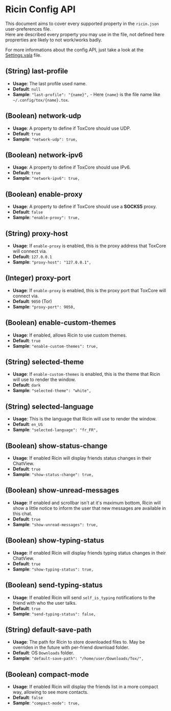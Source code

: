 # Ricin Config API
This document aims to cover every supported property in the `ricin.json` user-preferences file.  
Here are described every property you may use in the file, not defined here proprerties are likely
to not work/works badly.

For more informations about the config API, just take a look at the [Settings.vala](../src/Settings.vala) file.

## (String) last-profile
* **Usage**: The last profile used name.
* **Default**: `null`
* **Sample**: `"last-profile": "{name}",` - Here `{name}` is the file name like `~/.config/tox/{name}.tox`.

## (Boolean) network-udp
* **Usage**: A property to define if ToxCore should use UDP.
* **Default**: `true`
* **Sample**: `"network-udp": true,`
  
## (Boolean) network-ipv6
* **Usage**: A property to define if ToxCore should use IPv6.
* **Default**: `true`
* **Sample**: `"network-ipv6": true,`
  
## (Boolean) enable-proxy
* **Usage**: A property to define if ToxCore should use a **SOCKS5** proxy.
* **Default**: `false`
* **Sample**: `"enable-proxy": true,`
  
## (String) proxy-host
* **Usage**: If `enable-proxy` is enabled, this is the proxy address that ToxCore will connect via.
* **Default**: `127.0.0.1`
* **Sample**: `"proxy-host": "127.0.0.1",`

## (Integer) proxy-port
* **Usage**: If `enable-proxy` is enabled, this is the proxy port that ToxCore will connect via.
* **Default**: `9050` (Tor)
* **Sample**: `"proxy-port": 9050,`

## (Boolean) enable-custom-themes
* **Usage**: If enabled, allows Ricin to use custom themes.
* **Default**: `true`
* **Sample**: `"enable-custom-themes": true,`

## (String) selected-theme
* **Usage**: If `enable-custom-themes` is enabled, this is the theme that Ricin will use to render the window.
* **Default**: `dark`
* **Sample**: `"selected-theme": "white",`

## (String) selected-language
* **Usage**: This is the language that Ricin will use to render the window.
* **Default**: `en_US`
* **Sample**: `"selected-language": "fr_FR",`

## (Boolean) show-status-change
* **Usage**: If enabled Ricin will display friends status changes in their ChatView.
* **Default**: `true`
* **Sample**: `"show-status-change": true,`

## (Boolean) show-unread-messages
* **Usage**: If enabled and scrollbar isn't at it's maximum bottom, Ricin will show a little notice to inform the user that new messages are available in this chat.
* **Default**: `true`
* **Sample**: `"show-unread-messages": true,`

## (Boolean) show-typing-status
* **Usage**: If enabled Ricin will display friends typing status changes in their ChatView.
* **Default**: `true`
* **Sample**: `"show-typing-status": true,`

## (Boolean) send-typing-status
* **Usage**: If enabled Ricin will send `self_is_typing` notifications to the friend with who the user talks.
* **Default**: `true`
* **Sample**: `"send-typing-status": false,`

## (String) default-save-path
* **Usage**: The path for Ricin to store downloaded files to. May be overriden in the future with per-friend download folder.
* **Default**: OS `Downloads` folder.
* **Sample**: `"default-save-path": "/home/user/Downloads/Tox/",`
  
## (Boolean) compact-mode
* **Usage**: If enabled Ricin will display the friends list in a more compact way, allowing to see more contacts.
* **Default**: `false`
* **Sample**: `"compact-mode": true,`









